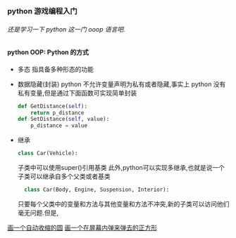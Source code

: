 ### python 游戏编程入门

###### 还是学习一下 python 这一门 ooop 语言吧.

#### python OOP: Python 的方式

- 多态
  指具备多种形态的功能

- 数据隐藏(封装)
  python 不允许变量声明为私有或者隐藏,事实上 python 没有私有变量,但是通过下面函数可实现简单封装
  ```python
  def GetDistance(self):
      return p_distance
  def SetDistance(self, value):
      p_distance = value
  ```

- 继承
  ```python
  class Car(Vehicle):
  ```
  子类中可以使用super()引用基类
  此外,python可以实现多继承,也就是说一个子类可以继承自多个父类或者基类
  ```python
    class Car(Body, Engine, Suspension, Interior):
  ```
  只要每个父类中的变量和方法与其他变量和方法不冲突,新的子类可以访问他们毫无问题.但是,



[画一个自动收缩的圆](./circle.py)
[画一个在屏幕内弹来弹去的正方形](./circle.py)